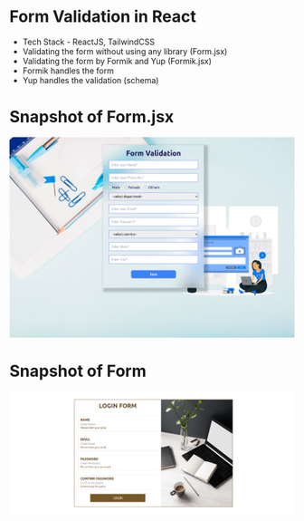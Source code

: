 # Form Validation in React
- Tech Stack - ReactJS, TailwindCSS
- Validating the form without using any library (Form.jsx)
- Validating the form by Formik and Yup (Formik.jsx)
- Formik handles the form
- Yup handles the validation (schema)

# Snapshot of Form.jsx
![snapshot](form.png)

# Snapshot of Form
![snapshot](formik.png)